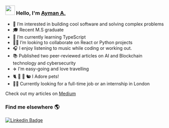 ### <img src="https://media.giphy.com/media/hvRJCLFzcasrR4ia7z/giphy.gif" width="30px"> Hello, I'm  [Ayman A.](https://aymanx.io/)

- 👀 I’m interested in building cool software and solving complex problems
- 🎓 Recent M.S graduate 
- 🌱 I’m currently learning TypeScript 
- 👨‍💻 I’m looking to collaborate on React or Python projects 
- 🎧 I enjoy listening to music while coding or working out.
- 📚 Published two peer-reviewed articles on AI and Blockchain technology and cybersecurity
- ✈️ I'm easy-going and love travelling
- 🐈  🐶  🐹  🐿  I Adore pets!
- 🙋‍♂️ Currently looking for a full-time job or an internship in London

 

Check out my articles on [Medium](https://aymanx.medium.com/)

### Find me elsewhere 🌎 

[![Linkedin Badge](https://img.shields.io/badge/-LinkedIn-blue?style=flat-square&logo=Linkedin&logoColor=white&link=https://www.linkedin.com/in/ayman-io/)](https://www.linkedin.com/in/ayman-io/)  


